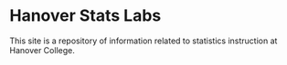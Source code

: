 # Hanover Stats Labs

This site is a repository of information related to statistics instruction at Hanover College.
